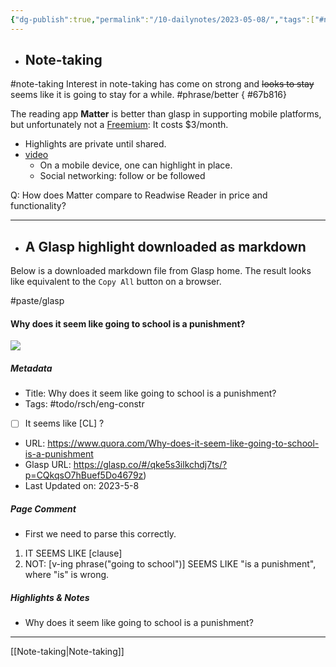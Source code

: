 ```yaml
---
{"dg-publish":true,"permalink":"/10-dailynotes/2023-05-08/","tags":["#note-taking","#phrase/better","#paste/glasp","#todo/rsch/eng-constr"],"noteIcon":"2"}
---
```


- ## Note-taking
#note-taking 
Interest in note-taking has come on strong and ~~looks to stay~~ seems like it is going to stay for a while. #phrase/better
{ #67b816}


The reading app **Matter** is better than glasp in supporting mobile platforms, but unfortunately not a [Freemium](https://en.wikipedia.org/wiki/Freemium): It costs $3/month.
- Highlights are private until shared.
- [video](https://www.youtube.com/watch?v=LIG9Hnr0mr4)
	- On a mobile device, one can highlight in place.
	- Social networking: follow or be followed
	
Q: How does Matter compare to Readwise Reader in price and functionality?

---
- ## A Glasp highlight downloaded as markdown

Below is a downloaded markdown file from Glasp home. The result looks like equivalent to the `Copy All` button on a browser.

#paste/glasp
#### Why does it seem like going to school is a punishment?

![](https://qph.cf2.quoracdn.net/main-custom-t-1394227-600x315-lnxbuflwjrfcrgnmlzvedbdnecjbgoaj.jpeg)

##### Metadata

- Title: Why does it seem like going to school is a punishment?
- Tags: #todo/rsch/eng-constr 
- [ ] It seems like \[CL\] ?
- URL: https://www.quora.com/Why-does-it-seem-like-going-to-school-is-a-punishment
- Glasp URL: https://glasp.co/#/qke5s3ilkchdj7ts/?p=CQkqsO7hBuef5Do4679z)
- Last Updated on: 2023-5-8

##### Page Comment

- First we need to parse this correctly.
1. IT SEEMS LIKE \[clause\]
2. NOT: \[v-ing phrase("going to school")] SEEMS LIKE "is a punishment", where "is" is wrong.

##### Highlights & Notes

- Why does it seem like going to school is a punishment?

---
[[Note-taking\|Note-taking]]